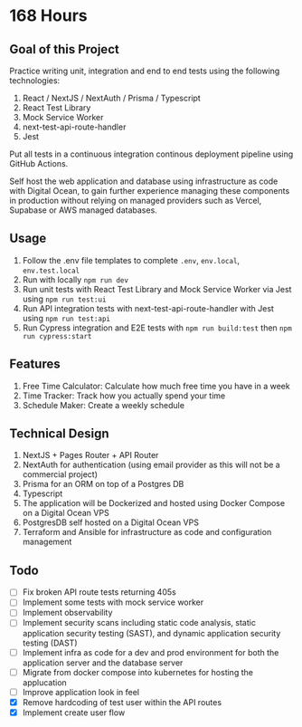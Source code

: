 # 168 Hours

## Goal of this Project

Practice writing unit, integration and end to end tests using the following technologies:

1. React / NextJS / NextAuth / Prisma / Typescript
2. React Test Library
3. Mock Service Worker
4. next-test-api-route-handler
5. Jest

Put all tests in a continuous integration continous deployment pipeline using GitHub Actions.

Self host the web application and database using infrastructure as code with Digital Ocean, to gain further experience managing these components in production without relying on managed providers such as Vercel, Supabase or AWS managed databases.

## Usage

1. Follow the .env file templates to complete `.env`, `env.local`, `env.test.local`
2. Run with locally `npm run dev`
3. Run unit tests with React Test Library and Mock Service Worker via Jest using `npm run test:ui`
4. Run API integration tests with next-test-api-route-handler with Jest using `npm run test:api`
5. Run Cypress integration and E2E tests with `npm run build:test` then `npm run cypress:start`

## Features

1. Free Time Calculator: Calculate how much free time you have in a week
2. Time Tracker: Track how you actually spend your time
3. Schedule Maker: Create a weekly schedule

## Technical Design

1. NextJS + Pages Router + API Router
2. NextAuth for authentication (using email provider as this will not be a commercial project)
3. Prisma for an ORM on top of a Postgres DB
4. Typescript
5. The application will be Dockerized and hosted using Docker Compose on a Digital Ocean VPS
6. PostgresDB self hosted on a Digital Ocean VPS
7. Terraform and Ansible for infrastructure as code and configuration management

## Todo

-   [ ] Fix broken API route tests returning 405s
-   [ ] Implement some tests with mock service worker
-   [ ] Implement observability
-   [ ] Implement security scans including static code analysis, static application security testing (SAST), and dynamic application security testing (DAST)
-   [ ] Implement infra as code for a dev and prod environment for both the application server and the database server
-   [ ] Migrate from docker compose into kubernetes for hosting the applucation
-   [ ] Improve application look in feel
-   [x] Remove hardcoding of test user within the API routes
-   [x] Implement create user flow
